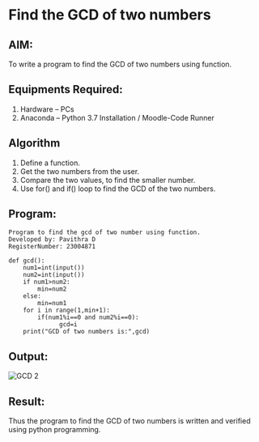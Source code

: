 # Find the GCD of two numbers

## AIM:
To write a program to find the GCD of two numbers using function.

## Equipments Required:
1. Hardware – PCs
2. Anaconda – Python 3.7 Installation / Moodle-Code Runner

## Algorithm
1. Define a function.
2. Get the two numbers from the user.
3. Compare the two values, to find the smaller number.
4. Use for() and if() loop to find the GCD of the two numbers.

## Program:
```
Program to find the gcd of two number using function.
Developed by: Pavithra D
RegisterNumber: 23004871

def gcd():
    num1=int(input())
    num2=int(input())
    if num1>num2:
        min=num2
    else:
        min=num1
    for i in range(1,min+1):
        if(num1%i==0 and num2%i==0):
              gcd=i
    print("GCD of two numbers is:",gcd)

```

## Output:

![GCD 2](https://github.com/PavithraD23004871/GCD-of-two-numbers/assets/138955967/c2516a4e-9829-4ecb-9651-8228253f0f83)


## Result:
Thus the program to find the GCD of two numbers is written and verified using python programming.
